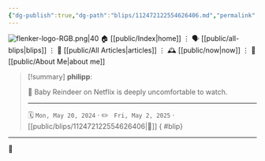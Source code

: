 ```yaml
---
{"dg-publish":true,"dg-path":"blips/112472122554626406.md","permalink":"/blips/112472122554626406/","title":"philipp on mastodon @ 2024-05-20"}
---
```



<div class="transclusion internal-embed is-loaded"><div class="markdown-embed">




![flenker-logo-RGB.png|40](/img/user/attachments/flenker-logo-RGB.png)
🏠 [[public/Index\|home]]  ⋮ 🗣️ [[public/all-blips\|blips]] ⋮  📝 [[public/All Articles\|articles]]  ⋮ 🕰️ [[public/now\|now]] ⋮ 🪪 [[public/About Me\|about me]]


</div></div>


> [!summary] **philipp**:
>
> 🫣 Baby Reindeer on Netflix is deeply uncomfortable to watch.
> - - -
>
> 🗓️ <code>Mon, May 20, 2024</code>  · ✏️ <code> Fri, May 2, 2025</code>  · [[public/blips/112472122554626406\|🔗]]
{ #blip}


- - -

 👾
